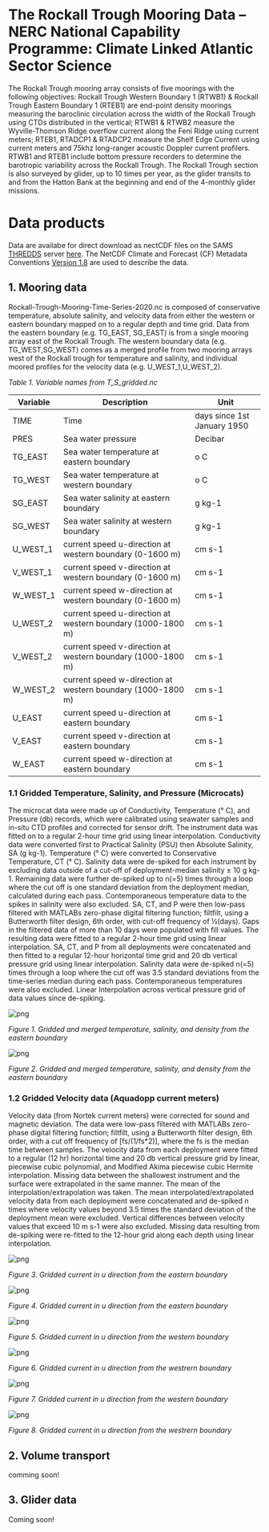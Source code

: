 # The Rockall Trough Mooring Data – NERC National Capability Programme: Climate Linked Atlantic Sector Science

The Rockall Trough mooring array consists of five moorings with the following objectives: Rockall Trough Western Boundary 1 (RTWB1) & Rockall Trough Eastern Boundary 1 (RTEB1) are end-point density moorings measuring the baroclinic circulation across the width of the Rockall Trough using CTDs distributed in the vertical; RTWB1 & RTWB2 measure the Wyville-Thomson Ridge overflow current along the Feni Ridge using current meters; RTEB1, RTADCP1 & RTADCP2 measure the Shelf Edge Current using current meters and 75khz long-ranger acoustic Doppler current profilers. RTWB1 and RTEB1 include bottom pressure recorders to determine the barotropic variability across the Rockall Trough. The Rockall Trough section is also surveyed by glider, up to 10 times per year, as the glider transits to and from the Hatton Bank at the beginning and end of the 4-monthly glider missions. 

# Data products

Data are availabe for direct download as nectCDF files on the SAMS [THREDDS](https://thredds.sams.ac.uk/thredds/catalog/catalog.html) server [here](https://thredds.sams.ac.uk/thredds/catalog/osnap/catalog.html). The NetCDF Climate and Forecast (CF) Metadata Conventions [Version 1.8](https://cfconventions.org/Data/cf-conventions/cf-conventions-1.8/cf-conventions.pdf) are used to describe the data. 

## 1. Mooring data

Rockall-Trough-Mooring-Time-Series-2020.nc is composed of conservative temperature, absolute salinity, and velocity data from either the western or eastern boundary mapped on to a regular depth and time grid. Data from the eastern boundary (e.g. TG_EAST, SG_EAST) is from a single mooring array east of the Rockall Trough. The western boundary data (e.g. TG_WEST,SG_WEST) comes as a merged profile from two mooring arrays west of the Rockall trough for temperature and salinity, and individual moored profiles for the velocity data (e.g. U_WEST_1,U_WEST_2).

*Table 1. Variable names from T_S_gridded.nc*

|     Variable    |     Description                                                      |     Unit                             |
|-----------------|----------------------------------------------------------------------|--------------------------------------|
|     TIME        |     Time                                                             |     days since 1st   January 1950    |
|     PRES        |     Sea water pressure                                               |     Decibar                          |
|     TG_EAST     |     Sea water temperature at   eastern boundary                      |     o C                              |
|     TG_WEST     |     Sea water temperature at   western boundary                      |     o C                              |
|     SG_EAST     |     Sea water salinity at   eastern boundary                         |     g kg-1                           |
|     SG_WEST     |     Sea water salinity at western   boundary                         |     g kg-1                           |
|     U_WEST_1    |     current speed u-direction   at western boundary (0-1600 m)       |     cm s-1                           |
|     V_WEST_1    |     current speed v-direction   at western boundary (0-1600 m)       |     cm s-1                           |
|     W_WEST_1    |     current speed w-direction   at western boundary (0-1600 m)       |     cm s-1                           |
|     U_WEST_2    |     current speed u-direction   at western boundary (1000-1800 m)    |     cm s-1                           |
|     V_WEST_2    |     current speed v-direction   at western boundary (1000-1800 m)    |     cm s-1                           |
|     W_WEST_2    |     current speed w-direction   at western boundary (1000-1800 m)    |     cm s-1                           |
|     U_EAST      |     current speed u-direction   at eastern boundary                  |     cm s-1                           |
|     V_EAST      |     current speed v-direction   at eastern boundary                  |     cm s-1                           |
|     W_EAST      |     current speed w-direction   at eastern boundary                  |     cm s-1                           |

### 1.1 Gridded Temperature, Salinity, and Pressure (Microcats)

The microcat data were made up of Conductivity, Temperature (° C), and Pressure (db) records, which were calibrated using seawater samples and in-situ CTD profiles and corrected for sensor drift. The instrument data was fitted on to a regular 2-hour time grid using linear interpolation. Conductivity data were converted first to Practical Salinity (PSU) then Absolute Salinity, SA (g kg-1). Temperature (° C) were converted to Conservative Temperature, CT (° C). Salinity data were de-spiked for each instrument by excluding data outside of a cut-off of deployment-median salinity ± 10 g kg-1. Remaining data were further de-spiked up to n(=5) times through a loop where the cut off is one standard deviation from the deployment median, calculated during each pass.  Contemporaneous temperature data to the spikes in salinity were also excluded. SA, CT, and P were then low-pass filtered with MATLABs zero-phase digital filtering function; filtfilt, using a Butterworth filter design, 6th order, with cut-off frequency of ½(days). Gaps in the filtered data of more than 10 days were populated with fill values. The resulting data were fitted to a regular 2-hour time grid using linear interpolation. SA, CT, and P from all deployments were concatenated and then fitted to a regular 12-hour horizontal time grid and 20 db vertical pressure grid using linear interpolation. Salinity data were de-spiked n(=5) times through a loop where the cut off was 3.5 standard deviations from the time-series median during each pass.  Contemporaneous temperatures were also excluded. Linear Interpolation across vertical pressure grid of data values since de-spiking.  

![png](img/EAST_TS.png)

_Figure 1. Gridded and merged temperature, salinity, and density from the eastern boundary_

![png](img/WEST_TS.png)

_Figure 2. Gridded and merged temperature, salinity, and density from the eastern boundary_

### 1.2 Gridded Velocity data (Aquadopp current meters)

Velocity data (from Nortek current meters) were corrected for sound and magnetic deviation. The data were low-pass filtered with MATLABs zero-phase digital filtering function; filtfilt, using a Butterworth filter design, 6th order, with a cut off frequency of [fs/(1/fs*2)], where the fs is the median time between samples. The velocity data from each deployment were fitted to a regular (12 hr) horizontal time and 20 db vertical pressure grid by linear, piecewise cubic polynomial, and Modified Akima piecewise cubic Hermite interpolation. Missing data between the shallowest instrument and the surface were extrapolated in the same manner. The mean of the interpolation/extrapolation was taken. The mean interpolated/extrapolated velocity data from each deployment were concatenated and de-spiked n times where velocity values beyond 3.5 times the standard deviation of the deployment mean were excluded. Vertical differences between velocity values that exceed 10 m s-1 were also excluded. Missing data resulting from de-spiking were re-fitted to the 12-hour grid along each depth using linear interpolation.

![png](img/EAST_NOR_U.png)

_Figure 3. Gridded current in u direction from the eastern boundary_

![png](img/EAST_1_NOR_V.png)

_Figure 4. Gridded current in u direction from the eastern boundary_

![png](img/WEST_1_NOR_U.png)

_Figure 5. Gridded current in u direction from the western boundary_

![png](img/WEST_1_NOR_V.png)

_Figure 6. Gridded current in u direction from the westrern boundary_

![png](img/WEST_2_NOR_U.png)

_Figure 7. Gridded current in u direction from the western boundary_

![png](img/WEST_2_NOR_V.png)

_Figure 8. Gridded current in u direction from the westrern boundary_

 
## 2. Volume transport

comming soon!

<!---
Rockall-Trough-Transport-Time-Series-2020.nc 


|     Variable               |     Description                                                             |     Unit    |
|----------------------------|-----------------------------------------------------------------------------|-------------|
|     tran_moor_w            |     Western wedge   transport                                               |     Sv      |
|     tran_moor_e            |     Eastern wedge   transport                                               |     Sv      |
|     tran_moor_c            |     Mid-basin   transport                                                   |     Sv      |
|     tran_moor_total        |     Sum of   western, eastern, and mid-basin transport                      |     Sv      |
|     tran_moor_w_90d_lp     |     90 day low passed   Western wedge transport                             |     Sv      |
|     tran_moor_e_90d_lp     |     90 day low passed   Eastern wedge transport                             |     Sv      |
|     tran_moor_c_90d_lp     |     90 day low passed   mid-basin transport                                 |     Sv      |
|     tran_moor_total_90d    |     Sum of 90 day   low passed western, eastern, and mid-basin transport    |             |


![png](img/WesternWedge.png)

_Figure 9. Voume transport in the western wedge_

![png](img/EasternWedge.png)

_Figure 10. Voume transport in the eastern wedge_

![png](img/MidBasin.png)

_Figure 11. Voume transport in the western wedge_

![png](img/TotalTransport.png)

_Figure 12. Voume transport in the eastern wedge_

-->

## 3. Glider data

Coming soon!

